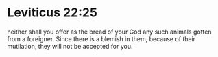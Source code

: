 # Leviticus 22:25

neither shall you offer as the bread of your God any such animals gotten from a foreigner. Since there is a blemish in them, because of their mutilation, they will not be accepted for you.
